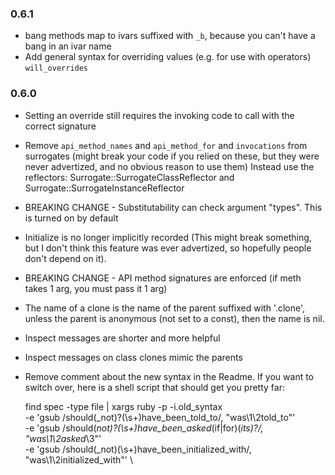### 0.6.1

* bang methods map to ivars suffixed with `_b`, because you can't have a bang in an ivar name
* Add general syntax for overriding values (e.g. for use with operators) `will_overrides`

### 0.6.0

* Setting an override still requires the invoking code to call with the correct signature
* Remove `api_method_names` and `api_method_for` and `invocations` from surrogates
  (might break your code if you relied on these, but they were never advertized, and no obvious reason to use them)
  Instead use the reflectors: Surrogate::SurrogateClassReflector and Surrogate::SurrogateInstanceReflector
* BREAKING CHANGE - Substitutability can check argument "types". This is turned on by default
* Initialize is no longer implicitly recorded (This might break something, but I don't think this feature was ever advertized, so hopefully people don't depend on it).
* BREAKING CHANGE - API method signatures are enforced (if meth takes 1 arg, you must pass it 1 arg)
* The name of a clone is the name of the parent suffixed with '.clone', unless the parent is anonymous (not set to a const), then the name is nil.
* Inspect messages are shorter and more helpful
* Inspect messages on class clones mimic the parents
* Remove comment about the new syntax in the Readme.  If you want to switch over, here is a shell script that should get you pretty far:

    find spec -type file |
      xargs ruby -p -i.old_syntax \
      -e 'gsub /should(_not)?(\s+)have_been_told_to/,               "was\\1\\2told_to"' \
      -e 'gsub /should(_not)?(\s+)have_been_asked_(if|for)(_its)?/, "was\\1\\2asked_\\3"' \
      -e 'gsub /should(_not)(\s+)have_been_initialized_with/,       "was\\1\\2initialized_with"' \


